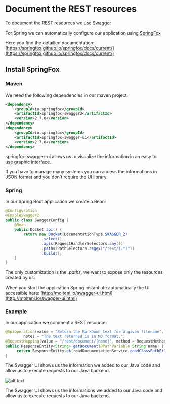# Document the REST resources

To document the REST resources we use [Swagger](https://swagger.io/swagger-config.md)

For Spring we can automatically configure our application using [SpringFox](http://springfox.github.io/springfox/)

Here you find the detailled documentation: [https://springfox.github.io/springfox/docs/current/](https://springfox.github.io/springfox/docs/current/)

## Install SpringFox

### Maven

We need the following dependencies in our maven project:

``` xml
<dependency>
    <groupId>io.springfox</groupId>
    <artifactId>springfox-swagger2</artifactId>
    <version>2.7.0</version>
</dependency>
<dependency>
    <groupId>io.springfox</groupId>
    <artifactId>springfox-swagger-ui</artifactId>
    <version>2.7.0</version>
</dependency>
```

springfox-swagger-ui allows us to visualize the information in an easy to use graphic interface.

If you have to manage many systems you can access the informations in JSON format and you don't require the UI library.

### Spring

In our Spring Boot application we create a Bean:

```java
@Configuration
@EnableSwagger2
public class SwaggerConfig {
    @Bean
    public Docket api() {
        return new Docket(DocumentationType.SWAGGER_2)
                .select()
                .apis(RequestHandlerSelectors.any())
                .paths(PathSelectors.regex("/rest/(.*)"))
                .build();
    }
}
```

The only customization is the _.paths_, we want to expose only the resources created by us.

When you start the application Spring instantiate automatically the UI accessible here: [http://molteni.io/swagger-ui.html](http://molteni.io/swagger-ui.html)

### Example

In our application we comment a REST resource:

``` java
@ApiOperation(value = "Return the MarkDown text for a given filename",
        notes = "The text returned is in MD format.")
@RequestMapping(value = "/rest/document/{name}", method = RequestMethod.GET)
public ResponseEntity<String> getDocument(@PathVariable String name) {
     return ResponseEntity.ok(readDocumentationService.readClassPathFile(name + DOCUMENT_SUFFIX));
}
```

The Swagger UI shows us the information we added to our Java code and allow us to execute requests to our Java backend.

![alt text](http://molteni.io/images/swagger-gui.png)

The Swagger UI shows us the informations we added to our Java code and allow us to execute requests to our Java backend.

